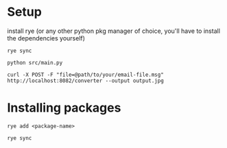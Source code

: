 # Setup
install rye (or any other python pkg manager of choice, you'll have to install the dependencies yourself)

`rye sync`


`python src/main.py`


`curl -X POST -F "file=@path/to/your/email-file.msg" http://localhost:8082/converter --output output.jpg`


# Installing packages
`rye add <package-name>`

`rye sync`
